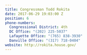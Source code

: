 ```yaml
---
title: Congressman Todd Rokita
date: 2017-06-29 19:03:00 Z
position: 6
phone-numbers:
  Congressional District: 4th
  DC Office: "(202) 225-5037"
  Lafayette Office: "(765) 838-3930"
  Danville Office: "(317) 718-0404"
website: http://rokita.house.gov/
---
```


